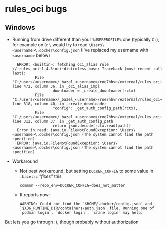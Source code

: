# rules_oci bugs

## Windows

- Running from drive different than your `%USERPROFILE%` one (typically `C:`), for example on `D:\` would try to read `\Users\<username>\.docker\config.json` (I've replaced my username with `<username>` below)

        ERROR: <builtin>: fetching oci_alias rule //:rules_oci~1.4.3~oci~distroless_base: Traceback (most recent call last):
                File "C:/users/<username>/_bazel_<username>/roe7hhvn/external/rules_oci~1.4.3/oci/private/pull.bzl", line 472, column 36, in _oci_alias_impl
                        downloader = _create_downloader(rctx)
                File "C:/users/<username>/_bazel_<username>/roe7hhvn/external/rules_oci~1.4.3/oci/private/pull.bzl", line 318, column 40, in _create_downloader
                        "config": _get_auth_config_path(rctx),
                File "C:/users/<username>/_bazel_<username>/roe7hhvn/external/rules_oci~1.4.3/oci/private/pull.bzl", line 312, column 37, in _get_auth_config_path
                        return json.decode(rctx.read(path))
        Error in read: java.io.FileNotFoundException: \Users\<username>\.docker\config.json (The system cannot find the path specified)
        ERROR: java.io.FileNotFoundException: \Users\<username>\.docker\config.json (The system cannot find the path specified)
        
- Workaround
  * Not best workaround, but setting `DOCKER_CONFIG` to some value in `.bazelrc` _"fixes"_ this
  
        common --repo_env=DOCKER_CONFIG=does_not_matter

  * It reports now:
  
        WARNING: Could not find the `$HOME/.docker/config.json` and `$XDG_RUNTIME_DIR/containers/auth.json` file. Running one of `podman login`, `docker login`, `crane login` may help.
        

But lets you go through :), though probably without authorization
